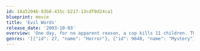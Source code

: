 ```yaml
---
id: 18a52046-93b8-435c-b217-13cdf0d24ca1
blueprint: movie
title: 'Evil Words'
release_date: '2003-10-03'
overview: 'One day, for no apparent reason, a cop kills 11 children. The same day, horror novelist Thomas Roy tries to commit suicide after cutting his fingers. At first glance, nothing seems to link the two events – until Dr. Paul Lacasse, a disillusioned psychiatrist, takes over the case. Prompted by his colleague Jeanne, a fan of Thomas Roy, Dr. Lacasse investigates the writer’s past. Hounded by a gossip columnist, Dr. Lacasse uncovers a series of troubling facts that bolster his convictions about the case. As he tries to reassemble the pieces of the puzzle in order to better treat the famous writer, Dr. Lacasse is dragged further and further into a series of events, with terrifying consequences.'
genres: '[{"id": 27, "name": "Horror"}, {"id": 9648, "name": "Mystery"}, {"id": 53, "name": "Thriller"}]'
---
```

